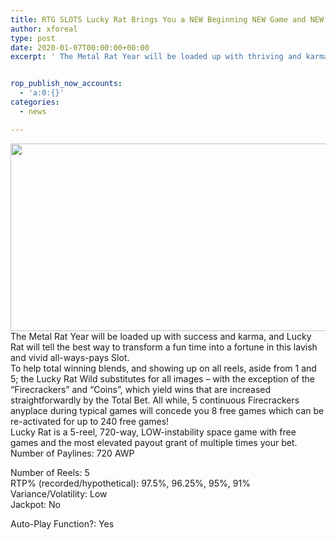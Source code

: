 ```yaml
---
title: RTG SLOTS Lucky Rat Brings You a NEW Beginning NEW Game and NEW Fortune
author: xforeal 
type: post
date: 2020-01-07T00:00:00+00:00
excerpt: ' The Metal Rat Year will be loaded up with thriving and karma, and Lucky Rat will tell the best way to transform a fun time into a fortune in this lavish and bright all-manners pays Slot'


rop_publish_now_accounts:
  - 'a:0:{}'
categories:
  - news

---
```

<div>
  <img loading="lazy" class="aligncenter wp-image-7320 size-full" src="https://slots-nj.com/wp-content/uploads/2020/01/600x300-EN.jpg" alt="" width="600" height="300" srcset="https://wp.local/wp-content/uploads/2020/01/600x300-EN.jpg 600w, https://wp.local/wp-content/uploads/2020/01/600x300-EN-300x150.jpg 300w" sizes="(max-width: 600px) 100vw, 600px" />
</div>

<div>
</div>

<div>
  The Metal Rat Year will be loaded up with success and karma, and Lucky Rat will tell the best way to transform a fun time into a fortune in this lavish and vivid all-ways-pays Slot.
</div>

<div>
</div>

<div>
  To help total winning blends, and showing up on all reels, aside from 1 and 5; the Lucky Rat Wild substitutes for all images – with the exception of the “Firecrackers” and “Coins”, which yield wins that are increased straightforwardly by the Total Bet. All while, 5 continuous Firecrackers anyplace during typical games will concede you 8 free games which can be re-activated for up to 240 free games!
</div>

<div>
</div>

<div>
  Lucky Rat is a 5-reel, 720-way, LOW-instability space game with free games and the most elevated payout grant of multiple times your bet.
</div>

<div>
</div>

<div>
  Number of Paylines: 720 AWP</p> 
  
  <div>
    Number of Reels: 5
  </div>
  
  <div>
    RTP% (recorded/hypothetical): 97.5%, 96.25%, 95%, 91%
  </div>
  
  <div>
    Variance/Volatility: Low
  </div>
  
  <div>
    Jackpot: No
  </div>
  
  <p>
    Auto-Play Function?: Yes
  </p>
</div>